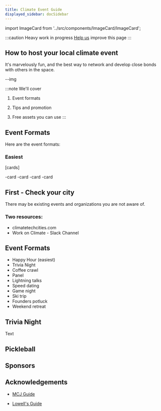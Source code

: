 ```yaml
---
title: Climate Event Guide 
displayed_sidebar: docSidebar
---
```

import ImageCard from '../src/components/ImageCard/ImageCard';

:::caution
Heavy work in progress
[Help us](contribute) improve this page
:::

## How to host your local climate event

It's marvelously fun, and the best way to network and develop close bonds with others in the space.

--img

:::note We'll cover
1. Event formats

2. Tips and promotion

3. Free assets you can use
:::

## Event Formats

Here are the event formats:

### Easiest

<div style={{ display: 'flex', flexWrap: 'wrap'}}>
    <ImageCard
    title="Happy hour"
    description="If you are familiar with the basics, but need to hone in on a climate solution"
    imageUrl="/img/level-2-mario.jpg"
    linkUrl="#pickleball"
    />
    <ImageCard
    title="Hike / Park trip"
    description="If you are actively working on a climate solution and need to advance faster"
    imageUrl="/img/level-3-mario.jpg"
    linkUrl="../level-3"
    />
    <ImageCard
    title="Game night"
    description="If you are familiar with the basics, but need to hone in on a climate solution"
    imageUrl="/img/level-2-mario.jpg"
    linkUrl="#pickleball"
    />
    <ImageCard
    title="Skip to Level 3"
    description="If you are actively working on a climate solution and need to advance faster"
    imageUrl="/img/level-3-mario.jpg"
    linkUrl="../level-3"
    />
    <ImageCard
    title="Pickleball"
    description="If you are familiar with the basics, but need to hone in on a climate solution"
    imageUrl="/img/level-2-mario.jpg"
    linkUrl="#pickleball"
    />
    <ImageCard
    title="Skip to Level 3"
    description="If you are actively working on a climate solution and need to advance faster"
    imageUrl="/img/level-3-mario.jpg"
    linkUrl="../level-3"
    />
</div>

[cards]

-card
-card
-card
-card

## First - Check your city

There may be existing events and organizations you are not aware of.

### Two resources:

 - climatetechcities.com
 - Work on Climate - Slack Channel


## Event Formats

- Happy Hour (easiest)
- Trivia Night
- Coffee crawl
- Panel
- Lightning talks
- Speed dating
- Game night
- Ski trip
- Founders potluck
- Weekend retreat

## Trivia Night

Text

## Pickleball

## Sponsors

## Acknowledgements

- [MCJ Guide](https://docs.google.com/document/d/1wRzbTbouCaz_gdQ6bW7qaDNa1gk8M3pJkuTjJoYbPk8/edit#)

- [Lowell's Guide](https://www.notion.so/Organizing-a-Climate-Meetup-2c7005194d4b4c6f954231668432f7b3?pvs=4)